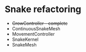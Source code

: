 # Snake refactoring
- ~~GrowController - complete~~
- ContinuousSnakeMesh
- MovementController
- SnakeKernel
- SnakeMesh
